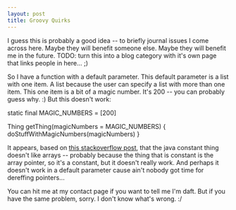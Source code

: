```yaml
---
layout: post
title: Groovy Quirks
---
```


I guess this is probably a good idea -- to briefly journal issues I come across here. Maybe they will benefit someone else. Maybe they will benefit me in the future. 
TODO: turn this into a blog category with it's own page that links people in here... ;)

So I have a function with a default parameter. This default parameter is a list with one item. A list because the user can specify a list with more than one item. This one item is a bit of a magic number. It's 200 -- you can probably guess why. :) But this doesn't work:

static final MAGIC_NUMBERS = [200]

Thing getThing(magicNumbers = MAGIC_NUMBERS) {
    doStuffWithMagicNumbers(magicNumbers)
}

It appears, based on [this stackoverflow post](http://stackoverflow.com/questions/2065937/how-to-supply-value-to-an-annotation-from-a-constant-java), that the java constant thing doesn't like arrays -- probably because the thing that is constant is the array pointer, so it's a constant, but it doesn't really work. And perhaps it doesn't work in a default parameter cause ain't nobody got time for dereffing pointers...

You can hit me at my contact page if you want to tell me I'm daft. But if you have the same problem, sorry. I don't know what's wrong. :/
